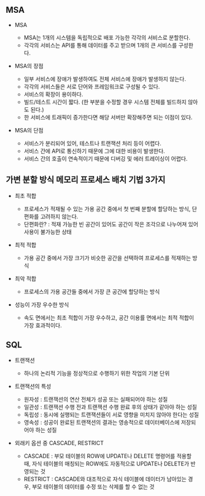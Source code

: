 ## MSA
- MSA
  - MSA는 1개의 시스템을 독립적으로 배포 가능한 각각의 서비스로 분할한다.
  - 각각의 서비스는 API를 통해 데이터를 주고 받으며 1개의 큰 서비스를 구성한다.  
  
- MSA의 장점
  - 일부 서비스에 장애가 발생하여도 전체 서비스에 장애가 발생하지 않는다.
  - 각각의 서비스들은 서로 단어와 프레임워크로 구성될 수 있다.
  - 서비스의 확장이 용이하다.
  - 빌드/테스트 시간이 짧다. (한 부분을 수정할 경우 시스템 전체를 빌드하지 않아도 된다.)
  - 한 서비스에 트래픽이 증가한다면 해당 서버만 확장해주면 되는 이점이 있다.

- MSA의 단점
  - 서비스가 분리되어 있어, 테스트나 트랜잭션 처리 등이 어렵다.
  - 서비스 간에 API로 통신하기 때문에 그에 대한 비용이 발생한다.
  - 서비스 간의 호출이 연속적이기 때문에 디버깅 및 에러 트레이싱이 어렵다.


## 가변 분할 방식 메모리 프로세스 배치 기법 3가지
- 최초 적합
  - 프로세스가 적재될 수 있는 가용 공간 중에서 첫 번째 분할에 할당하는 방식, 단편화를 고려하지 않는다.
  - 단편화란? : 적재 가능한 빈 공간이 있어도 공간이 작은 조각으로 나누어져 있어 사용이 불가능한 상태

- 최적 적합
  - 가용 공간 중에서 가장 크기가 비슷한 공간을 선택하여 프로세스를 적재하는 방식

- 최악 적합
  - 프로세스의 가용 공간들 중에서 가장 큰 공간에 할당하는 방식

- 성능이 가장 우수한 방식
  - 속도 면에서는 최초 적합이 가장 우수하고, 공간 이용률 면에서는 최적 적합이 가장 효과적이다.

## SQL
- 트랜잭션
  - 하나의 논리적 기능을 정상적으로 수행하기 위한 작업의 기본 단위

- 트랜잭션의 특성
  - 원자성 : 트랜잭션의 연산 전체가 성공 또는 실패되어야 하는 성질
  - 일관성 : 트랜잭션 수행 전과 트랜잭션 수행 완료 후의 상태가 같아야 하는 성질
  - 독립성 : 동시에 실행되는 트랜잭션들이 서로 영향을 미치지 않아야 한다는 성질
  - 영속성 : 성공이 완료된 트랜잭션의 결과는 영송적으로 데이터베이스에 저장되어야 하는 성질

- 외래키 옵션 중 CASCADE, RESTRICT
  - CASCADE : 부모 테이블의 ROW에 UPDATE나 DELETE 명령어를 적용할 때, 자식 테이블의 매칭되는 ROW에도 자동적으로 UPDATE나 DELETE가 반영되는 것
  - RESTRICT : CASCADE와 대조적으로 자식 테이블에 데이터가 남아있는 경우, 부모 테이블의 데이터를 수정 또는 삭제를 할 수 없는 것
